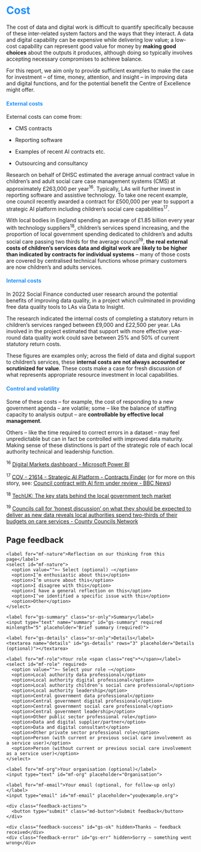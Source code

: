 # <span style="color:dodgerblue">Cost</span>

The cost of data and digital work is difficult to quantify specifically because of these inter-related system factors and the ways that they interact. A data and digital capability can be expensive while delivering low value; a low-cost capability can represent good value for money by **making good choices** about the outputs it produces, although doing so typically involves accepting necessary compromises to achieve balance.

For this report, we aim only to provide sufficient examples to make the case for investment – of time, money, attention, and insight – in improving data and digital functions, and for the potential benefit the Centre of Excellence might offer.

#### <span style="color:dodgerblue">External costs</span>

External costs can come from:

-  CMS contracts

-  Reporting software

-  Examples of recent AI contracts etc.

-  Outsourcing and consultancy

Research on behalf of DHSC estimated the average annual contract value in children’s and adult social care case management systems (CMS) at approximately £263,000 per year<sup>16</sup>. Typically, LAs will further invest in reporting software and assistive technology. To take one recent example, one council recently awarded a contract for £500,000 per year to support a strategic AI platform including children’s social care capabilities<sup>17</sup>.

With local bodies in England spending an average of £1.85 billion every year with technology suppliers<sup>18</sup>, children’s services spend increasing, and the proportion of local government spending dedicated to children’s and adults social care passing two thirds for the average council<sup>19</sup>, **the real external costs of children’s services data and digital work are likely to be higher than indicated by contracts for individual systems** – many of those costs are covered by centralised technical functions whose primary customers are now children’s and adults services.

#### <span style="color:dodgerblue">Internal costs</span>

In 2022 Social Finance conducted user research around the potential benefits of improving data quality, in a project which culminated in providing free data quality tools to LAs via Data to Insight.

The research indicated the internal costs of completing a statutory return in children’s services ranged between £9,000 and £22,500 per year. LAs involved in the project estimated that support with more effective year-round data quality work could save between 25% and 50% of current statutory return costs.

These figures are examples only; across the field of data and digital support to children’s services, these **internal costs are not always accounted or scrutinized for value**. These costs make a case for fresh discussion of what represents appropriate resource investment in local capabilities.

#### <span style="color:dodgerblue">Control and volatility</span>

Some of these costs – for example, the cost of responding to a new government agenda – are volatile; some – like the balance of staffing capacity to analysis output – are **controllable by effective local management**.

Others – like the time required to correct errors in a dataset – may feel unpredictable but can in fact be controlled with improved data maturity. Making sense of these distinctions is part of the strategic role of each local authority technical and leadership function.

<!--- footnotes -->

<sup>16</sup> [Digital Markets dashboard - Microsoft Power BI](https://app.powerbi.com/view?r=eyJrIjoiNTU4ZDRiMTktNzQwMi00NzY4LWJmMGQtYmE5M2NjMmM2ZjA1IiwidCI6IjM4ODRmMzMwLTQ2OGItNDU1OC1hODc1LWVlODI5MzU4ZmM4YyJ9)

<sup>17</sup> [COV - 21614 - Strategic AI Platform - Contracts Finder](https://www.contractsfinder.service.gov.uk/notice/cd2b4251-b1e7-4a7a-a04e-d3bf80507268) (or for more on this story, see: [Council contract with AI firm under review - BBC News](https://www.bbc.co.uk/news/articles/cd9yd553k54o))

<sup>18</sup> [TechUK: The key stats behind the local government tech market](https://www.techuk.org/resource/guest-blog-the-key-stats-behind-the-local-government-tech-market.html)

<sup>19</sup> [Councils call for ‘honest discussion’ on what they should be expected to deliver as new data reveals local authorities spend two-thirds of their budgets on care services - County Councils Network](https://www.countycouncilsnetwork.org.uk/councils-call-for-honest-discussion-on-what-they-should-be-expected-to-deliver-as-new-data-reveals-local-authorities-spend-two-thirds-of-their-budgets-on-care-services/)

<!--- feedback form only below here -->

<div class="feedback-section feedback-compact" id="sheets">
  <h2>Page feedback</h2>
  <form id="gs-form">
    <input type="hidden" name="page" id="gs-page">
    <input type="text" name="hp_field" id="hp_field" style="display:none" tabindex="-1" autocomplete="off">

    <label for="mf-nature">Reflection on our thinking from this page</label>
    <select id="mf-nature">
      <option value="">— Select (optional) —</option>
      <option>I’m enthusiastic about this</option>
      <option>I’m unsure about this</option>
      <option>I disagree with this</option>
      <option>I have a general reflection on this</option>
      <option>I’ve identified a specific issue with this</option>
      <option>Other</option>
    </select>
    
    <label for="gs-summary" class="sr-only">Summary</label>
    <input type="text" name="summary" id="gs-summary" required minlength="5" placeholder="Brief summary (required)">

    <label for="gs-details" class="sr-only">Details</label>
    <textarea name="details" id="gs-details" rows="3" placeholder="Details (optional)"></textarea>

    <label for="mf-role">Your role <span class="req">*</span></label>
    <select id="mf-role" required>
      <option value="">— Select your role —</option>
      <option>Local authority data professional</option>
      <option>Local authority digital professional</option>
      <option>Local authority children’s social care professional</option>
      <option>Local authority leadership</option>
      <option>Central government data professional</option>
      <option>Central government digital professional</option>
      <option>Central government social care professional</option>
      <option>Central government leadership</option>
      <option>Other public sector professional role</option>
      <option>Data and digital supplier/partner</option>
      <option>Data and digital consultant</option>
      <option>Other private sector professional role</option>
      <option>Person (with current or previous social care involvement as a service user)</option>
      <option>Person (without current or previous social care involvement as a service user)</option>
    </select>

    <label for="mf-org">Your organisation (optional)</label>
    <input type="text" id="mf-org" placeholder="Organisation">

    <label for="mf-email">Your email (optional, for follow-up only)</label>
    <input type="email" id="mf-email" placeholder="you@example.org">

    <div class="feedback-actions">
      <button type="submit" class="md-button">Submit feedback</button>
    </div>

    <div class="feedback-success" id="gs-ok" hidden>Thanks — feedback received</div>
    <div class="feedback-error" id="gs-err" hidden>Sorry — something went wrong</div>
  </form>
</div>

